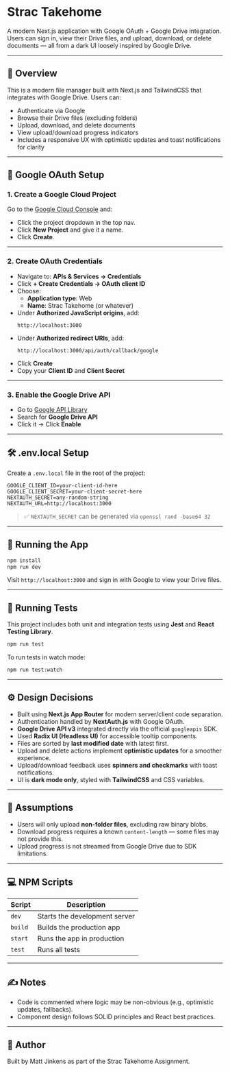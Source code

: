 # Strac Takehome

A modern Next.js application with Google OAuth + Google Drive integration. Users can sign in, view their Drive files, and upload, download, or delete documents — all from a dark UI loosely inspired by Google Drive.

---

## 📄 Overview

This is a modern file manager built with Next.js and TailwindCSS that integrates with Google Drive. Users can:

- Authenticate via Google
- Browse their Drive files (excluding folders)
- Upload, download, and delete documents
- View upload/download progress indicators
- Includes a responsive UX with optimistic updates and toast notifications for clarity

---

## 🔐 Google OAuth Setup

### 1. Create a Google Cloud Project

Go to the [Google Cloud Console](https://console.cloud.google.com/) and:

- Click the project dropdown in the top nav.
- Click **New Project** and give it a name.
- Click **Create**.

---

### 2. Create OAuth Credentials

- Navigate to: **APIs & Services → Credentials**
- Click **+ Create Credentials → OAuth client ID**
- Choose:
  - **Application type**: Web
  - **Name**: Strac Takehome (or whatever)
- Under **Authorized JavaScript origins**, add:
  ```
  http://localhost:3000
  ```
- Under **Authorized redirect URIs**, add:
  ```
  http://localhost:3000/api/auth/callback/google
  ```
- Click **Create**
- Copy your **Client ID** and **Client Secret**

---

### 3. Enable the Google Drive API

- Go to [Google API Library](https://console.cloud.google.com/apis/library)
- Search for **Google Drive API**
- Click it → Click **Enable**

---

## 🛠️ .env.local Setup

Create a `.env.local` file in the root of the project:

```env
GOOGLE_CLIENT_ID=your-client-id-here
GOOGLE_CLIENT_SECRET=your-client-secret-here
NEXTAUTH_SECRET=any-random-string
NEXTAUTH_URL=http://localhost:3000
```

> ✅ `NEXTAUTH_SECRET` can be generated via `openssl rand -base64 32`

---

## 🚀 Running the App

```bash
npm install
npm run dev
```

Visit `http://localhost:3000` and sign in with Google to view your Drive files.

---

## 🧺 Running Tests

This project includes both unit and integration tests using **Jest** and **React Testing Library**.

```bash
npm run test
```

To run tests in watch mode:

```bash
npm run test:watch
```

---

## ⚙️ Design Decisions

- Built using **Next.js App Router** for modern server/client code separation.
- Authentication handled by **NextAuth.js** with Google OAuth.
- **Google Drive API v3** integrated directly via the official `googleapis` SDK.
- Used **Radix UI (Headless UI)** for accessible tooltip components.
- Files are sorted by **last modified date** with latest first.
- Upload and delete actions implement **optimistic updates** for a smoother experience.
- Upload/download feedback uses **spinners and checkmarks** with toast notifications.
- UI is **dark mode only**, styled with **TailwindCSS** and CSS variables.

---

## 📌 Assumptions

- Users will only upload **non-folder files**, excluding raw binary blobs.
- Download progress requires a known `content-length` — some files may not provide this.
- Upload progress is not streamed from Google Drive due to SDK limitations.

---

## 💻 NPM Scripts

| Script  | Description                   |
| ------- | ----------------------------- |
| `dev`   | Starts the development server |
| `build` | Builds the production app     |
| `start` | Runs the app in production    |
| `test`  | Runs all tests                |

---

## ✍️ Notes

- Code is commented where logic may be non-obvious (e.g., optimistic updates, fallbacks).
- Component design follows SOLID principles and React best practices.

---

## 🤝 Author

Built by Matt Jinkens as part of the Strac Takehome Assignment.
